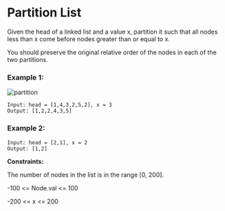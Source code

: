 # Partition List

Given the head of a linked list and a value x, partition it such that all nodes less than x come before nodes greater than or equal to x.

You should preserve the original relative order of the nodes in each of the two partitions.

 

### Example 1:
![partition](https://github.com/ananya9177/Competitive-Coding/assets/151428838/13dd04fc-6c99-4f7c-866a-b9699836721d)

```
Input: head = [1,4,3,2,5,2], x = 3
Output: [1,2,2,4,3,5]
```
### Example 2:
```
Input: head = [2,1], x = 2
Output: [1,2]
```
 

**Constraints:**

The number of nodes in the list is in the range [0, 200].

-100 <= Node.val <= 100

-200 <= x <= 200
